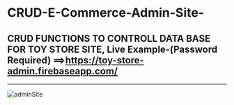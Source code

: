 # CRUD-E-Commerce-Admin-Site-
CRUD FUNCTIONS TO CONTROLL DATA BASE FOR TOY STORE SITE, Live Example-(Password Required) ==>https://toy-store-admin.firebaseapp.com/
---------------------------------------------------------------------------------

---------------------------------------------------------------------------------
![adminSite](https://user-images.githubusercontent.com/55134363/69787425-309c4a80-11c5-11ea-98a0-24a54699d5fc.png)

